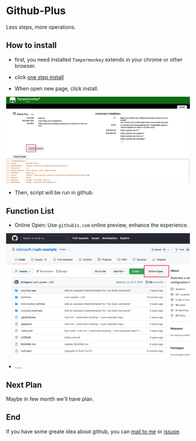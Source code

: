 # Github-Plus

Less steps, more operations.

## How to install

- first, you need installed `Tampermonkey` extends in your chrome or other browser.

- click [one step install](https://github.com/popring/github-plus/raw/main/index.user.js)

- When open new page, click install.

![](https://raw.githubusercontent.com/popring/assets-repo/master/img/202203201626705.png)

- Then, script will be run in github.

## Function List

- Online Open: Use `github1s.com` online preview, enhance the experience.

![](https://raw.githubusercontent.com/popring/assets-repo/master/img/202203201527544.png)

- .....

## 

## Next Plan

Maybe in few month we'll have plan.



## End

If you have some greate idea about github, you can [mail to me](mailto:koler778@gmail.com) or [issuse](https://github.com/popring/github-plus/issues/new). 
